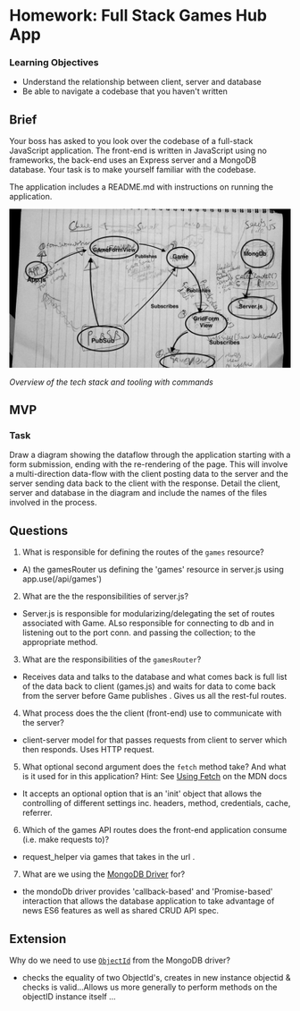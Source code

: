 # Homework: Full Stack Games Hub App

### Learning Objectives

- Understand the relationship between client, server and database
- Be able to navigate a codebase that you haven't written

## Brief

Your boss has asked to you look over the codebase of a full-stack JavaScript application. The front-end is written in JavaScript using no frameworks, the back-end uses an Express server and a MongoDB database. Your task is to make yourself familiar with the codebase.

The application includes a README.md with instructions on running the application.

![dataflow](gameDiagram.jpg)

*Overview of the tech stack and tooling with commands*

## MVP

### Task

Draw a diagram showing the dataflow through the application starting with a form submission, ending with the re-rendering of the page. This will involve a multi-direction data-flow with the client posting data to the server and the server sending data back to the client with the response. Detail the client, server and database in the diagram and include the names of the files involved in the process.

## Questions

1. What is responsible for defining the routes of the `games` resource?
- A) the gamesRouter us defining the 'games' resource in server.js using app.use(/api/games')

2. What are the the responsibilities of server.js?
- Server.js is responsible for modularizing/delegating the set of routes associated with Game. ALso responsible for connecting to db and in listening out to the port conn. and passing the collection; to the appropriate method.

3. What are the responsibilities of the `gamesRouter`?
- Receives data and talks to the database and what comes back is full list of the data back to client (games.js) and waits for data to come back from the server before Game publishes . Gives us all the rest-ful routes.

4. What process does the the client (front-end) use to communicate with the server?
- client-server model for that passes requests from client to server which then responds.   Uses HTTP request.

5. What optional second argument does the `fetch` method take? And what is it used for in this application? Hint: See [Using Fetch](https://developer.mozilla.org/en-US/docs/Web/API/Fetch_API/Using_Fetch) on the MDN docs
- It accepts an optional option that is an 'init' object that allows the controlling of different settings inc. headers, method, credentials, cache, referrer.

6. Which of the games API routes does the front-end application consume (i.e. make requests to)? 
- request_helper via games that takes in the url .

7. What are we using the [MongoDB Driver](http://mongodb.github.io/node-mongodb-native/) for?
- the mondoDb driver provides 'callback-based' and 'Promise-based' interaction that allows the database application to take advantage of news ES6 features as well as shared CRUD API spec.

## Extension

Why do we need to use [`ObjectId`](https://mongodb.github.io/node-mongodb-native/api-bson-generated/objectid.html) from the MongoDB driver?
- checks the equality of two ObjectId's, creates in new instance objectid & checks is valid...Allows us more generally to perform methods on the objectID instance itself ...
